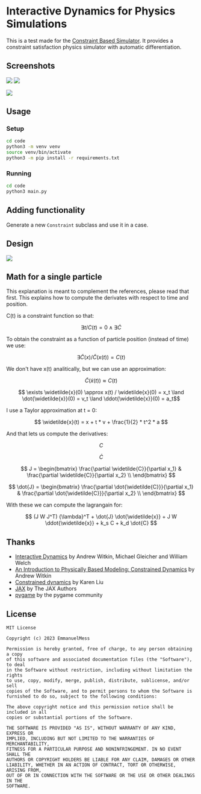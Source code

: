 #  Interactive Dynamics for Physics Simulations

This is a test made for the [Constraint Based Simulator](https://github.com/EmmanuelMess/ConstraintBasedSimulator). It provides a constraint satisfaction physics simulator with automatic differentiation.

## Screenshots

<img src="./screenshots/1.gif"/> <img src="./screenshots/2.gif"/>

<img src="./screenshots/3.gif"/>

## Usage

### Setup
```bash
cd code
python3 -m venv venv
source venv/bin/activate
python3 -m pip install -r requirements.txt
```

### Running
```bash
cd code
python3 main.py
```

## Adding functionality

Generate a new `Constraint` subclass and use it in a case.

## Design

<img src="./design/class-diagram.png"/>

## Math for a single particle

This explanation is meant to complement the references, please read that first. This explains
how to compute the derivates with respect to time and position.

C(t) is a constraint function so that:

$$ \exists t / C(t) = 0 \land \exists \dot{C} $$

To obtain the constraint as a function of particle position (instead of time) we use:

$$ \exists \widetilde{C}(x) / \widetilde{C}(x(t)) = C(t) $$

We don't have x(t) analitically, but we can use an approximation:

$$ \widetilde{C}(\widetilde{x}(t)) \approx C(t) $$

$$ \exists \widetilde{x}(0) \approx x(t) / \widetilde{x}(0) = x_t \land \dot{\widetilde{x}}(0) = v_t \land \ddot{\widetilde{x}}(0) = a_t$$

I use a Taylor approximation at t = 0:

$$ \widetilde{x}(t) = x + t * v + \frac{1}{2} * t^2 * a $$

And that lets us compute the derivatives:

$$ C $$

$$ \dot{C} $$

$$
J = \begin{bmatrix}
 \frac{\partial \widetilde{C}}{\partial x_1} & \frac{\partial \widetilde{C}}{\partial x_2}  \\
\end{bmatrix}
$$

$$
\dot{J} = \begin{bmatrix}
 \frac{\partial \dot{\widetilde{C}}}{\partial x_1} & \frac{\partial \dot{\widetilde{C}}}{\partial x_2}  \\
\end{bmatrix}
$$

With these we can compute the lagrangain for:

$$
(J W J^T) {\lambda}^T + \dot{J} \dot{\widetilde{x}} + J W \ddot{\widetilde{x}} + k_s C + k_d \dot{C}
$$

## Thanks
* [Interactive Dynamics](https://dl.acm.org/doi/pdf/10.1145/91394.91400) by Andrew Witkin, Michael Gleicher and William Welch
* [An Introduction to Physically Based Modeling: Constrained Dynamics](https://www.cs.cmu.edu/~baraff/pbm/constraints.pdf) by Andrew Witkin
* [Constrained dynamics](https://sites.cc.gatech.edu/classes/AY2017/cs7496_fall/slides/ConstrDyn.pdf) by Karen Liu
* [JAX](https://jax.readthedocs.io/en/latest/notebooks/quickstart.html) by The JAX Authors
* [pygame](https://www.pygame.org) by the pygame community

## License

```text
MIT License

Copyright (c) 2023 EmmanuelMess

Permission is hereby granted, free of charge, to any person obtaining a copy
of this software and associated documentation files (the "Software"), to deal
in the Software without restriction, including without limitation the rights
to use, copy, modify, merge, publish, distribute, sublicense, and/or sell
copies of the Software, and to permit persons to whom the Software is
furnished to do so, subject to the following conditions:

The above copyright notice and this permission notice shall be included in all
copies or substantial portions of the Software.

THE SOFTWARE IS PROVIDED "AS IS", WITHOUT WARRANTY OF ANY KIND, EXPRESS OR
IMPLIED, INCLUDING BUT NOT LIMITED TO THE WARRANTIES OF MERCHANTABILITY,
FITNESS FOR A PARTICULAR PURPOSE AND NONINFRINGEMENT. IN NO EVENT SHALL THE
AUTHORS OR COPYRIGHT HOLDERS BE LIABLE FOR ANY CLAIM, DAMAGES OR OTHER
LIABILITY, WHETHER IN AN ACTION OF CONTRACT, TORT OR OTHERWISE, ARISING FROM,
OUT OF OR IN CONNECTION WITH THE SOFTWARE OR THE USE OR OTHER DEALINGS IN THE
SOFTWARE.
```
